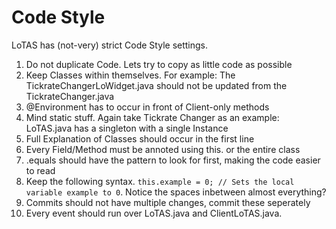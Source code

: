 # Code Style
LoTAS has (not-very) strict Code Style settings.

1) Do not duplicate Code. Lets try to copy as little code as possible
2) Keep Classes within themselves. For example: The TickrateChangerLoWidget.java should not be updated from the TickrateChanger.java
3) @Environment has to occur in front of Client-only methods
4) Mind static stuff. Again take Tickrate Changer as an example: LoTAS.java has a singleton with a single Instance
5) Full Explanation of Classes should occur in the first line
6) Every Field/Method must be annoted using this. or the entire class
7) .equals should have the pattern to look for first, making the code easier to read
8) Keep the following syntax. `this.example = 0; // Sets the local variable example to 0`. Notice the spaces inbetween almost everything?
9) Commits should not have multiple changes, commit these seperately
10) Every event should run over LoTAS.java and ClientLoTAS.java.